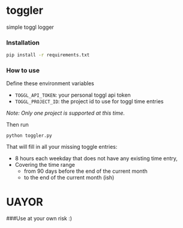# toggler
simple toggl logger

### Installation
```bash
pip install -r requirements.txt
```

### How to use

Define these environment variables

- `TOGGL_API_TOKEN`: your personal toggl api token 
- `TOGGL_PROJECT_ID`: the project id to use for toggl time entries

*Note: Only one project is supported at this time.*

Then run
```
python toggler.py
```

That will fill in all your missing toggle entries: 
- 8 hours each weekday that does not have any existing time entry, 
- Covering the time range
  - from 90 days before the end of the current month 
  - to the end of the current month (ish)



# UAYOR

###Use at your own risk :)

